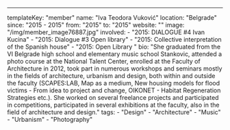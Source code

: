 ---
  templateKey: "member"
  name: "Iva Teodora Vuković"
  location: "Belgrade"
  since: "2015 - 2015"
  from: "2015"
  to: "2015"
  website: ""
  image: "/img/member_image76887.jpg"
  involved: 
    - "2015: DIALOGUE #4 Ivan Kucina"
    - "2015: Dialogue #3 Open library"
    - "2015: Collective interpretation of the Spanish house"
    - "2015: Open Library "
  bio: "She graduated from the VI Belgrade high school and elementary music school Stankovic, attended a photo course at the National Talent Center, enrolled at the Faculty of Architecture in 2012, took part in numerous workshops and seminars mostly in the fields of architecture, urbanism and design, both within and outside the faculty (SCAPES:LAB, Map as a medium, New housing models for flood victims - From idea to project and change, OIKONET - Habitat Regeneration Strategies etc.). She worked on several freelance projects and participated in competitions, participated in several exhibitions at the faculty, also in the field of architecture and design."
  tags: 
    - "Design"
    - "Architecture"
    - "Music"
    - "Urbanism"
    - "Photography"

